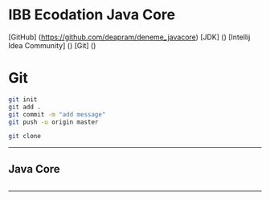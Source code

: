 # IBB Ecodation Java Core 
[GitHub] (https://github.com/deapram/deneme_javacore)
[JDK] ()
[Intellij Idea Community] ()
[Git] ()

# Git
```sh
git init
git add .
git commit -m "add message"
git push -u origin master

git clone
```
---

## Java Core
```sh

```
---